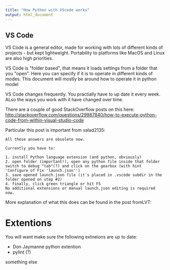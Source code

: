```yaml
---
title: "How Python with VScode works"
output: html_document
---
```


## VS Code
VS Code is a general editor, made for working with lots of different kinds of projects - but kept lightweight. Portability to platforms like MacOS and Linux are also high priorities.


VS Code is "folder based", that means it loads settings from a folder that you "open". Here you can specify if it is to operate in different kinds of modes. This document will mostly be around how to operate it in python model

VS Code changes frequently. You practially have to up date it every week. ALso the ways you work with it have changed over time.

There are a couple of good StackOverflow posts on this here:
http://stackoverflow.com/questions/29987840/how-to-execute-python-code-from-within-visual-studio-code


Particular this post is important from valad2135:

    All these answers are obsolete now.

    Currently you have to:

    1. install Python language extension (and python, obviously)
    2. open folder (important!), open any python file inside that folder
    switch to debug "tab"(?) and click on the gearbox (with hint 'Configure of Fix 'launch.json'')
    3. save opened launch.json file (it's placed in .vscode subdir in the folder opened on step #2)
    4. finally, click green triangle or hit F5
    No additional extensions or manual launch.json editing is required now.


More explanation of what this does can be found in the post fromLVT:

# Extentions
You will want make sure the following extneions are up to date:
 - Don Jaymanne python extention
 - pylint (?)

 something else



